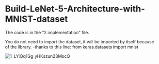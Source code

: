 # Build-LeNet-5-Architecture-with-MNIST-dataset
 

The code is in the "2.implementation" file.

You do not need to import the dataset, it will be imported by itself because of the library.
      -thanks to this line: from keras.datasets import mnist
      
![1_LYiQq1Gg_yHKszun23MocQ](https://user-images.githubusercontent.com/111743134/190561613-ec63ac30-9c89-4fcf-952e-61c6d705197a.png)



